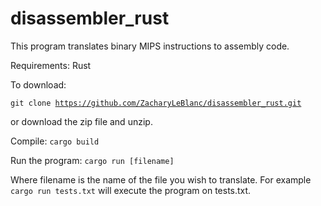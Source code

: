 # disassembler_rust
This program translates binary MIPS instructions to assembly code.

Requirements:
Rust

To download: 

<code>git clone https://github.com/ZacharyLeBlanc/disassembler_rust.git</code>

or download the zip file and unzip.

Compile: <code>cargo build</code>

Run the program: <code>cargo run [filename]</code>

Where filename is the name of the file you wish to translate. For example <code>cargo run tests.txt</code> will execute the program on tests.txt.